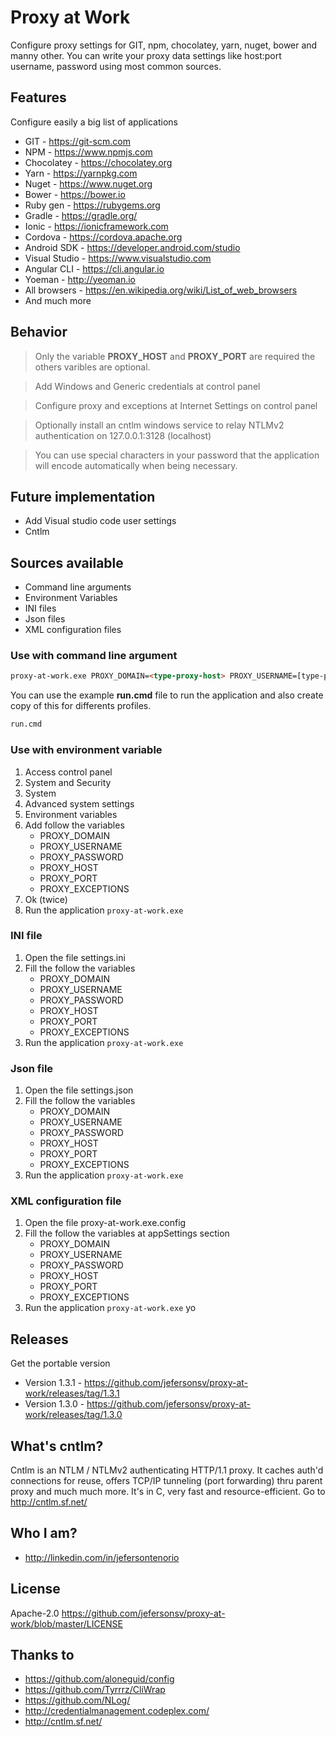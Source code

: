 # Proxy at Work

Configure proxy settings for GIT, npm, chocolatey, yarn, nuget, bower and manny other.
You can write your proxy data settings like host:port username, password using most common sources.

## Features
Configure easily a big list of applications
* GIT - https://git-scm.com
* NPM - https://www.npmjs.com
* Chocolatey - https://chocolatey.org
* Yarn - https://yarnpkg.com
* Nuget - https://www.nuget.org
* Bower - https://bower.io
* Ruby gen - https://rubygems.org
* Gradle - https://gradle.org/
* Ionic - https://ionicframework.com
* Cordova - https://cordova.apache.org
* Android SDK - https://developer.android.com/studio
* Visual Studio - https://www.visualstudio.com
* Angular CLI - https://cli.angular.io
* Yoeman - http://yeoman.io
* All browsers - https://en.wikipedia.org/wiki/List_of_web_browsers
* And much more

## Behavior

> Only the variable **PROXY_HOST** and **PROXY_PORT** are required the others varibles are optional.

> Add Windows and Generic credentials at control panel

> Configure proxy and exceptions at Internet Settings on control panel

> Optionally install an cntlm windows service to relay NTLMv2 authentication on 127.0.0.1:3128 (localhost)

> You can use special characters in your password that the application will encode automatically when being necessary.

## Future implementation
* Add Visual studio code user settings
* Cntlm

## Sources available

* Command line arguments
* Environment Variables
* INI files
* Json files
* XML configuration files

### Use with command line argument
```html
proxy-at-work.exe PROXY_DOMAIN=<type-proxy-host> PROXY_USERNAME=[type-proxy-username] PROXY_PASSWORD=[type-proxy-password] PROXY_HOST=<type-proxy-port> PROXY_EXCEPTIONS=[type-proxy-url-exceptions]
```

You can use the example **run.cmd** file to run the application and also create copy of this for differents profiles.
```html
run.cmd
```

### Use with environment variable
1. Access control panel
2. System and Security
3. System
4. Advanced system settings
5. Environment variables
6. Add follow the variables
    * PROXY_DOMAIN
    * PROXY_USERNAME
    * PROXY_PASSWORD
    * PROXY_HOST
    * PROXY_PORT
    * PROXY_EXCEPTIONS
7. Ok (twice)
8. Run the application `proxy-at-work.exe`


### INI file
1. Open the file settings.ini
2. Fill the follow the variables
    * PROXY_DOMAIN
    * PROXY_USERNAME
    * PROXY_PASSWORD
    * PROXY_HOST
    * PROXY_PORT
    * PROXY_EXCEPTIONS
3. Run the application `proxy-at-work.exe`

### Json file
1. Open the file settings.json
2. Fill the follow the variables
    * PROXY_DOMAIN
    * PROXY_USERNAME
    * PROXY_PASSWORD
    * PROXY_HOST
    * PROXY_PORT
    * PROXY_EXCEPTIONS
3. Run the application `proxy-at-work.exe`

### XML configuration file
1. Open the file proxy-at-work.exe.config
2. Fill the follow the variables at appSettings section
    * PROXY_DOMAIN
    * PROXY_USERNAME
    * PROXY_PASSWORD
    * PROXY_HOST
    * PROXY_PORT
    * PROXY_EXCEPTIONS
3. Run the application `proxy-at-work.exe`
yo 
## Releases

Get the portable version
* Version 1.3.1 - https://github.com/jefersonsv/proxy-at-work/releases/tag/1.3.1
* Version 1.3.0 - https://github.com/jefersonsv/proxy-at-work/releases/tag/1.3.0

## What's cntlm?
Cntlm is an NTLM / NTLMv2 authenticating HTTP/1.1 proxy. It caches auth'd connections for reuse, offers TCP/IP tunneling (port forwarding) thru parent proxy and much much more. It's in C, very fast and resource-efficient. Go to http://cntlm.sf.net/

## Who I am?
* http://linkedin.com/in/jefersontenorio

## License

Apache-2.0 https://github.com/jefersonsv/proxy-at-work/blob/master/LICENSE

## Thanks to
* https://github.com/aloneguid/config
* https://github.com/Tyrrrz/CliWrap
* https://github.com/NLog/
* http://credentialmanagement.codeplex.com/
* http://cntlm.sf.net/